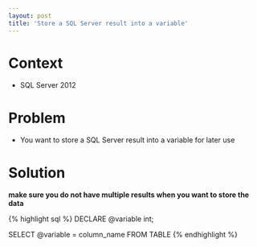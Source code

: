 ```yaml
---
layout: post
title: 'Store a SQL Server result into a variable'
---
```

# Context

* SQL Server 2012

# Problem

* You want to store a SQL Server result into a variable for later use

# Solution

**make sure you do not have multiple results when you want to store the data**

{% highlight sql %}
DECLARE @variable int;

SELECT @variable = column_name FROM TABLE
{% endhighlight %}
